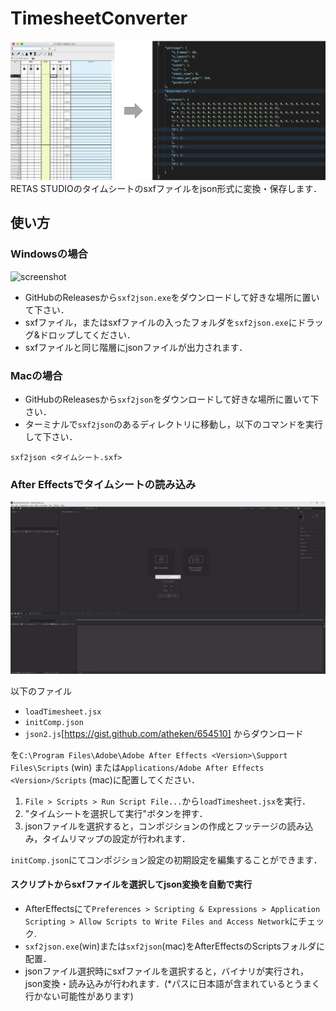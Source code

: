 # TimesheetConverter

![teaser](images/teaser.png)
RETAS STUDIOのタイムシートのsxfファイルをjson形式に変換・保存します．

## 使い方
### Windowsの場合
![screenshot](images/screenshot.gif)
- GitHubのReleasesから`sxf2json.exe`をダウンロードして好きな場所に置いて下さい．
- sxfファイル，またはsxfファイルの入ったフォルダを`sxf2json.exe`にドラッグ&ドロップしてください．
- sxfファイルと同じ階層にjsonファイルが出力されます．

### Macの場合
- GitHubのReleasesから`sxf2json`をダウンロードして好きな場所に置いて下さい．
- ターミナルで`sxf2json`のあるディレクトリに移動し，以下のコマンドを実行して下さい．
```
sxf2json <タイムシート.sxf>
```

### After Effectsでタイムシートの読み込み
![ae](images/ae.gif)

以下のファイル
- `loadTimesheet.jsx`
- `initComp.json`
- `json2.js`[https://gist.github.com/atheken/654510] からダウンロード

を`C:\Program Files\Adobe\Adobe After Effects <Version>\Support Files\Scripts` (win) または`Applications/Adobe After Effects <Version>/Scripts` (mac)に配置してください．


1. `File > Scripts > Run Script File...`から`loadTimesheet.jsx`を実行．
2. "タイムシートを選択して実行"ボタンを押す．
3. jsonファイルを選択すると，コンポジションの作成とフッテージの読み込み，タイムリマップの設定が行われます．

`initComp.json`にてコンポジション設定の初期設定を編集することができます．


#### スクリプトからsxfファイルを選択してjson変換を自動で実行
- AfterEffectsにて`Preferences > Scripting & Expressions > Application Scripting > Allow Scripts to Write Files and Access Network`にチェック.
- `sxf2json.exe`(win)または`sxf2json`(mac)をAfterEffectsのScriptsフォルダに配置．
- jsonファイル選択時にsxfファイルを選択すると，バイナリが実行され，json変換・読み込みが行われます．(*パスに日本語が含まれているとうまく行かない可能性があります)
